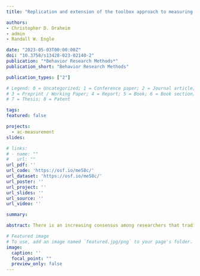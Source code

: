 ```yaml
---
title: "Replication and extension of the toolbox approach to measuring attention control"

authors:
- Christopher D. Draheim
- admin
- Randall W. Engle

date: "2023-05-03T00:00:00Z"
doi: "10.3758/s13428-023-02140-2"
publication: "*Behavior Research Methods*"
publication_short: "Behavior Research Methods"

publication_types: ["2"]

# Legend: 0 = Uncategorized; 1 = Conference paper; 2 = Journal article;
# 3 = Preprint / Working Paper; 4 = Report; 5 = Book; 6 = Book section;
# 7 = Thesis; 8 = Patent

tags:
featured: false

projects: 
  - ac-measurement
slides: 

# links:
# - name: ""
#   url: ""
url_pdf: ''
url_code: 'https://osf.io/me58c/'
url_dataset: 'https://osf.io/me58c/'
url_poster: ''
url_project: ''
url_slides: ''
url_source: ''
url_video: ''

summary: 

abstract: There is an increasing consensus among researchers that traditional attention tasks do not validly index the attentional mechanisms that they are often used to assess. We recently tested and validated several existing, modified, and new tasks and found that accuracy-based and adaptive tasks were more reliable and valid measures of attention control than traditional ones, which typically rely on speeded responding and/or contrast comparisons in the form of difference scores (Draheim et al., 2021). With these improved measures, we found that attention control fully mediated the working memory capacity-fluid intelligence relationship, a novel finding that we argued has significant theoretical implications. The present study was both a follow-up and extension to this “toolbox approach” to measuring attention control. Here, we tested updated versions of several attention control tasks in a new dataset (N = 301) and found, with one exception, that these tasks remain strong indicators of attention control. The present study also replicated two important findings; 1) that attention control accounted for nearly all the variance in the relationship between working memory capacity and fluid intelligence, and 2) that the strong association found between attention control and other cognitive measures is not because the attention control tasks place strong demands on processing speed. These findings show that attention control can be measured as a reliable and valid individual differences construct and thatattention control shares substantial variance with other executive functions.

# Featured image
# To use, add an image named `featured.jpg/png` to your page's folder. 
image:
  caption: ''
  focal_point: ""
  preview_only: false
---
```



